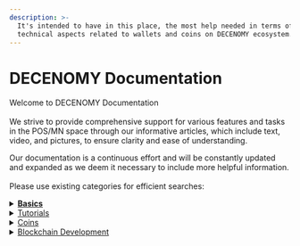 ```yaml
---
description: >-
  It's intended to have in this place, the most help needed in terms of
  technical aspects related to wallets and coins on DECENOMY ecosystem.
---
```


# DECENOMY Documentation

Welcome to DECENOMY Documentation\
\
We strive to provide comprehensive support for various features and tasks in the POS/MN space through our informative articles, which include text, video, and pictures, to ensure clarity and ease of understanding.

Our documentation is a continuous effort and will be constantly updated and expanded as we deem it necessary to include more helpful information.\
\
Please use existing categories for efficient searches:

<details>

<summary><a href="basics/"><strong>Basics</strong></a></summary>

* [What is a Masternode?](basics/what-is-a-masternode.md)
* [Staying safe on Discord](basics/staying-safe-on-discord.md)
* [How to secure your environment](basics/how-to-secure-your-environment.md)
* [Staking statistics on VaultWatch](basics/staking-statistics-on-vaultwatch.md)

</details>

<details>

<summary><a href="tutorials/">Tutorials</a></summary>

[<mark style="color:blue;">**DECENOMY Explorer**</mark>](tutorials/decenomy-explorer/)

* [Overview](tutorials/decenomy-explorer/overview.md)
* [Latest blocks](tutorials/decenomy-explorer/latest-blocks.md)
* [Masternodes](tutorials/decenomy-explorer/masternodes.md)
* [Network](tutorials/decenomy-explorer/network.md)
* [Search by Block and/or Hash](tutorials/decenomy-explorer/search-by-block-and-or-hash.md)
* [Search by Tx ID](tutorials/decenomy-explorer/search-by-tx-id.md)
* [Search by Address](tutorials/decenomy-explorer/search-by-address.md)
* [Explorer API](tutorials/decenomy-explorer/explorer-api.md)

<mark style="color:blue;">**DECENOMY Multinode Script**</mark>

* [<mark style="color:blue;">Environment basis</mark>](tutorials/decenomy-multinode-script/environment-basis.md)
* [<mark style="color:blue;">Script Screen Overview</mark>](tutorials/decenomy-multinode-script/script-screen-overview.md)
* [<mark style="color:blue;">Menu Structure</mark>](tutorials/decenomy-multinode-script/menu-structure.md)
* [<mark style="color:blue;">Main Menu</mark>](tutorials/decenomy-multinode-script/main-menu.md)
* [<mark style="color:blue;">Coin Selection</mark>](tutorials/decenomy-multinode-script/coin-selection/)

<mark style="color:blue;">**DECENOMY Wallet**</mark>

* [How to use the DECENOMY wallet](tutorials/decenomy-wallet/how-to-use-the-decenomy-wallets.md)
* [Encrypting a wallet](tutorials/decenomy-wallet/encrypting-a-wallet.md)
* [Extra connections ( addnodes )](tutorials/decenomy-wallet/extra-connections-addnodes.md)
* [Fast sync with a Bootstrap](tutorials/decenomy-wallet/fast-sync-with-a-bootstrap.md)
* [Wallet update](tutorials/decenomy-wallet/how-to-update-a-wallet.md)
* [Staking process on desktop wallet](tutorials/decenomy-wallet/staking-process-on-desktop-wallet.md)
* [Staking process on a VPS](tutorials/decenomy-wallet/staking-process-on-a-vps.md)
* [Staking Best Practices](tutorials/decenomy-wallet/staking-best-practices.md)
* [Backup wallet on an external device](tutorials/decenomy-wallet/backup-wallet-on-an-external-device.md)
* [Restoring a backup from an external device](tutorials/decenomy-wallet/restoring-a-backup-from-an-external-device.md)

<mark style="color:blue;">**DECENOMY Masternodes**</mark>

* [<mark style="color:blue;">Maternode Multinode easy to deploy</mark>](tutorials/decenomy-masternodes/masternode-multinode-easy-to-deploy.md)
* [Masternode collateral update](tutorials/decenomy-masternodes/how-to-update-a-masternode-collateral.md)
* [Create a Masternode on IHostMN.com](tutorials/decenomy-masternodes/how-to-create-a-masternode-on-ihostmn.com.md)
* [Shared Masternode management on Crypos](tutorials/decenomy-masternodes/shared-masternode-management-on-crypos.md)
* [<mark style="color:blue;">Masternode deploy on VPS ( no multinode )</mark>](tutorials/decenomy-masternodes/masternode-deploy-on-vps-no-multinode.md)

<mark style="color:blue;">**Exchange**</mark>

* [How to buy DECENOMY coins on Heliobank](tutorials/exchange/how-to-buy-decenomy-coins-on-birake/)
* [Fiat to Crypto to DECENOMY Coins](tutorials/exchange/fiat-to-crypto-to-decenomy-coins/)

</details>

<details>

<summary><a href="coins/">Coins</a></summary>

* [<mark style="color:blue;">Azzure (AZR)</mark>](coins/aezora-azr.md)
* [<mark style="color:blue;">Beacon (BECN)</mark>](coins/beacon-becn.md)
* [<mark style="color:blue;">Birake (BIR)</mark>](coins/birake-bir.md)
* [<mark style="color:blue;">Cryptoflow (CFL)</mark>](coins/cryptoflow-cfl.md)
* [<mark style="color:blue;">Cryptosaga (SAGA)</mark>](coins/cryptosaga-saga.md)
* [<mark style="color:blue;">Dash Diamond (DASHD)</mark>](coins/dash-diamond-dashd.md)
* [<mark style="color:blue;">Eskacoin (ESK)</mark>](coins/eskacoin-esk.md)
* [<mark style="color:blue;">Flits (FLS)</mark> ](coins/flits-fls.md)
* [<mark style="color:blue;">Jackpot (777)</mark>](coins/jackpot-777.md)
* [<mark style="color:blue;">Kyanite (KYAN)</mark>](coins/kyanite-kyan.md)
* [<mark style="color:blue;">Mobility Coin (MOBIC)</mark>](coins/mobility-coin-mobic.md)
* [<mark style="color:blue;">Monk (MONK)</mark>](coins/monk-monk.md)
* [<mark style="color:blue;">One World (OWO)</mark>](coins/one-world-owo.md)
* [<mark style="color:blue;">Peony (PNY)</mark>](coins/peony-pny.md)
* [<mark style="color:blue;">Sapphire (SAPP)</mark>](coins/sapphire-sapp.md)
* [<mark style="color:blue;">Suvereno (SUV)</mark>](coins/suvereno-suv.md)
* [<mark style="color:blue;">Ultra Clear (UCR)</mark>](coins/ultra-clear-ucr.md)

</details>

<details>

<summary><a href="tutorials/decenomy-explorer/search-by-block-and-or-hash.md">Blockchain Development</a></summary>

* [Last Paid V2](blockchain-development/improvements/last-paid-v2-a-deterministic-approach.md)
* [Masternode Payment V2](blockchain-development/improvements/masternode-payment-v2-a-sequential-and-fairer-distribution.md)
* [Dynamic Collateral](blockchain-development/improvements/dynamic-collateral.md)
* [EBF System](blockchain-development/improvements/ebf-system.md)

</details>
